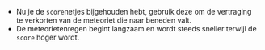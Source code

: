* Nu je de `score`netjes bijgehouden hebt, gebruik deze om de vertraging te verkorten van de meteoriet die naar beneden valt.
* De meteorietenregen begint langzaam en wordt steeds sneller terwijl de `score` hoger wordt.



